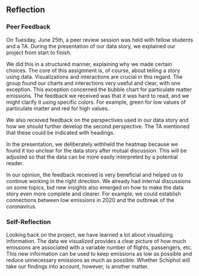## Reflection

### Peer Feedback
On Tuesday, June 25th, a peer review session was held with fellow students and a TA. During the presentation of our data story, we explained our project from start to finish.

We did this in a structured manner, explaining why we made certain choices. The core of this assignment is, of course, about telling a story using data. Visualizations and interactions are crucial in this regard. The group found our charts and interactions very useful and clear, with one exception. This exception concerned the bubble chart for particulate matter emissions. The feedback we received was that it was hard to read, and we might clarify it using specific colors. For example, green for low values of particulate matter and red for high values.

We also received feedback on the perspectives used in our data story and how we should further develop the second perspective. The TA mentioned that these could be indicated with headings.

In the presentation, we deliberately withheld the heatmap because we found it too unclear for the data story after mutual discussion. This will be adjusted so that the data can be more easily interpreted by a potential reader.

In our opinion, the feedback received is very beneficial and helped us to continue working in the right direction. We already had internal discussions on some topics, but new insights also emerged on how to make the data story even more complete and clearer. For example, we could establish connections between low emissions in 2020 and the outbreak of the coronavirus.

### Self-Reflection
Looking back on the project, we have learned a lot about visualizing information. The data we visualized provides a clear picture of how much emissions are associated with a variable number of flights, passengers, etc. This new information can be used to keep emissions as low as possible and reduce unnecessary emissions as much as possible. Whether Schiphol will take our findings into account, however, is another matter.